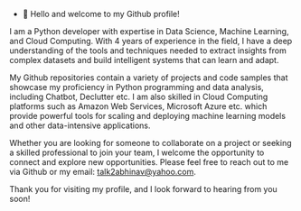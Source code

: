 - 👋 Hello and welcome to my Github profile! 

I am a Python developer with expertise in Data Science, Machine Learning, and Cloud Computing. With 4 years of experience in the field, I have a deep understanding of the tools and techniques needed to extract insights from complex datasets and build intelligent systems that can learn and adapt.

My Github repositories contain a variety of projects and code samples that showcase my proficiency in Python programming and data analysis, including Chatbot, Declutter etc. I am also skilled in Cloud Computing platforms such as Amazon Web Services, Microsoft Azure etc. which provide powerful tools for scaling and deploying machine learning models and other data-intensive applications.

Whether you are looking for someone to collaborate on a project or seeking a skilled professional to join your team, I welcome the opportunity to connect and explore new opportunities. Please feel free to reach out to me via Github or my email: talk2abhinav@yahoo.com.

Thank you for visiting my profile, and I look forward to hearing from you soon!

<!---
look4abhinav/look4abhinav is a ✨ special ✨ repository because its `README.md` (this file) appears on your GitHub profile.
You can click the Preview link to take a look at your changes.
--->
